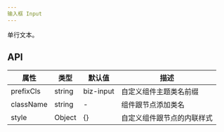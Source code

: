 ```yaml
---
输入框 Input
---
```


单行文本。

## API

| 属性      | 类型    | 默认值       | 描述         |
|----------|---------|------------|--------------|
|prefixCls |string   |biz-input  | 自定义组件主题类名前缀|
|className | string  |-           |组件跟节点添加类名|
|style|Object|{}|自定义组件跟节点的内联样式|
